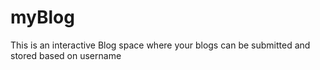# myBlog
This is an interactive Blog space where your blogs can be submitted and stored based on username
